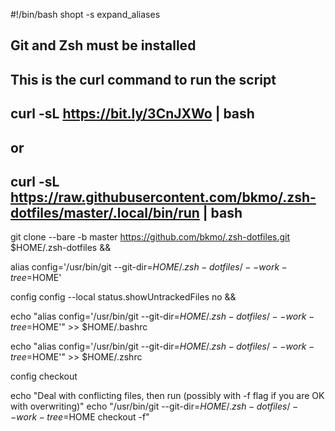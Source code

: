 #!/bin/bash
shopt -s expand_aliases

## Git and Zsh must be installed
## This is the curl command to run the script
## curl -sL https://bit.ly/3CnJXWo | bash
## or
## curl -sL https://raw.githubusercontent.com/bkmo/.zsh-dotfiles/master/.local/bin/run | bash

git clone --bare -b master https://github.com/bkmo/.zsh-dotfiles.git $HOME/.zsh-dotfiles &&

alias config='/usr/bin/git --git-dir=$HOME/.zsh-dotfiles/ --work-tree=$HOME'

config config --local status.showUntrackedFiles no &&

echo "alias config='/usr/bin/git --git-dir=$HOME/.zsh-dotfiles/ --work-tree=$HOME'" >> $HOME/.bashrc

echo "alias config='/usr/bin/git --git-dir=$HOME/.zsh-dotfiles/ --work-tree=$HOME'" >> $HOME/.zshrc

config checkout

echo "Deal with conflicting files, then run (possibly with -f flag if you are OK with overwriting)"
echo "/usr/bin/git --git-dir=$HOME/.zsh-dotfiles/ --work-tree=$HOME checkout -f"
